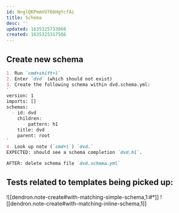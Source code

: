 ```yaml
---
id: NnglQKPmmVU766HgYcfAi
title: Schema
desc: ''
updated: 1635325733868
created: 1635325317566
---
```


## Create new schema
```md
1. Run `cmd+shift+l` 
2. Enter `dvd` (which should not exist)
3. Create the following schema within dvd.schema.yml:
`
version: 1
imports: []
schemas:
  - id: dvd
    children: 
      - pattern: h1
    title: dvd
    parent: root
`
4. Look up note (`cmd+l`) `dvd.` 
EXPECTED: should see a schema completion `dvd.h1`.

AFTER: delete schema file `dvd.schema.yml`
```

## Tests related to templates being picked up:
![[dendron.note-create#with-matching-simple-schema,1:#*]]
![[dendron.note-create#with-matching-inline-schema,1]]
